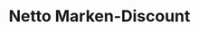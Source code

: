 ---
title: "Netto Marken-Discount"
url: /lahr-schwarzwald/netto-marken-discount-burgheimer-strasse/
shop: Supermarkt
---